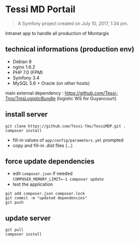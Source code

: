 Tessi MD Portail
================
> A Symfony project created on July 10, 2017, 1:34 pm.  

Intranet app to handle all production of Montargis

technical informations (production env)
----------------------
- Debian 8
- nginx 1.6.2
- PHP 7.0 (FPM)
- Symfony 3.4
- MySQL 5.6 + Oracle (on other hosts)

main external dependency : https://github.com/Tessi-Tms/TmsLogisticBundle (logistic WS for Guyancourt)

install server
--------------
```
git clone https://github.com/Tessi-Tms/TessiMDP.git .
composer install
```
- fill-in values of ```app/config/parameters.yml``` prompted  
- copy and fill-in .dist files (...)


force update dependencies
-------------------------
- edit ```composer.json``` if needed  
```COMPOSER_MEMORY_LIMIT=-1 composer update```  
- test the application
```  
git add composer.json composer.lock  
git commit -m "updated dependencies"  
git push
```


update server
-------------
```
git pull
composer install
```
